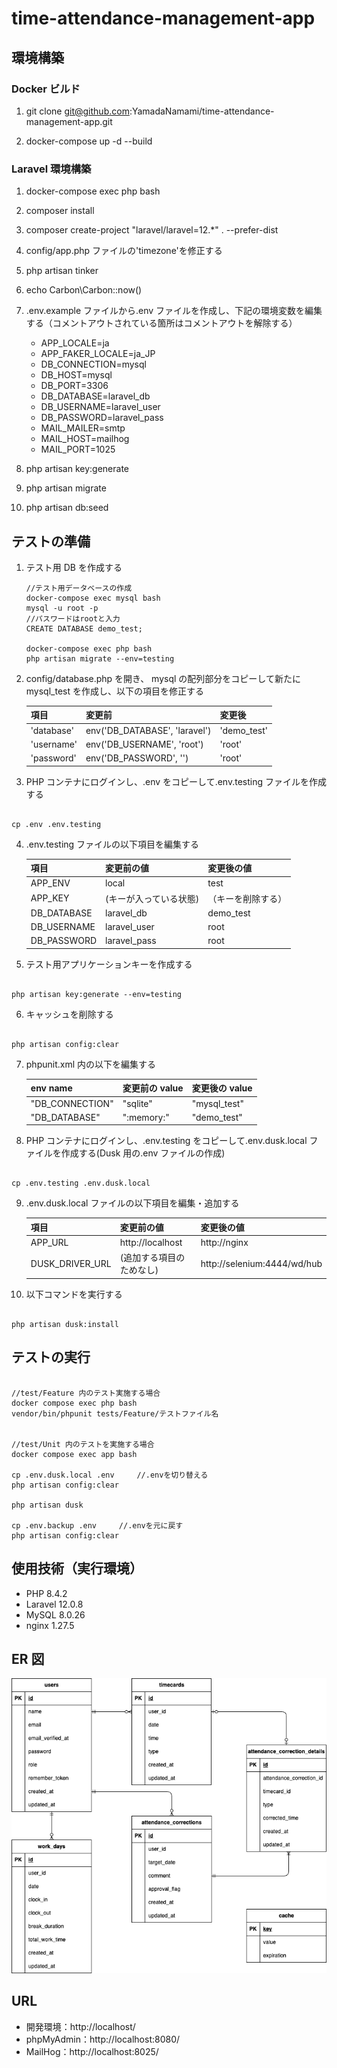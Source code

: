 # time-attendance-management-app

## 環境構築

### Docker ビルド

1. git clone git@github.com:YamadaNamami/time-attendance-management-app.git

2. docker-compose up -d --build

### Laravel 環境構築

1. docker-compose exec php bash

2. composer install

3. composer create-project "laravel/laravel=12.\*" . --prefer-dist

4. config/app.php ファイルの'timezone'を修正する

5. php artisan tinker

6. echo Carbon\Carbon::now()

7. .env.example ファイルから.env ファイルを作成し、下記の環境変数を編集する（コメントアウトされている箇所はコメントアウトを解除する）

   - APP_LOCALE=ja
   - APP_FAKER_LOCALE=ja_JP
   - DB_CONNECTION=mysql
   - DB_HOST=mysql
   - DB_PORT=3306
   - DB_DATABASE=laravel_db
   - DB_USERNAME=laravel_user
   - DB_PASSWORD=laravel_pass
   - MAIL_MAILER=smtp
   - MAIL_HOST=mailhog
   - MAIL_PORT=1025

8. php artisan key:generate

9. php artisan migrate

10. php artisan db:seed

## テストの準備

1. テスト用 DB を作成する

   ```
   //テスト用データベースの作成
   docker-compose exec mysql bash
   mysql -u root -p
   //パスワードはrootと入力
   CREATE DATABASE demo_test;

   docker-compose exec php bash
   php artisan migrate --env=testing
   ```

2. config/database.php を開き、 mysql の配列部分をコピーして新たに mysql_test を作成し、以下の項目を修正する

   | 項目       | 変更前                        | 変更後      |
   | ---------- | ----------------------------- | ----------- |
   | 'database' | env('DB_DATABASE', 'laravel') | 'demo_test' |
   | 'username' | env('DB_USERNAME', 'root')    | 'root'      |
   | 'password' | env('DB_PASSWORD', '')        | 'root'      |

3. PHP コンテナにログインし、.env をコピーして.env.testing ファイルを作成する

```

cp .env .env.testing

```

4. .env.testing ファイルの以下項目を編集する

   | 項目        | 変更前の値             | 変更後の値         |
   | ----------- | ---------------------- | ------------------ |
   | APP_ENV     | local                  | test               |
   | APP_KEY     | (キーが入っている状態) | （キーを削除する） |
   | DB_DATABASE | laravel_db             | demo_test          |
   | DB_USERNAME | laravel_user           | root               |
   | DB_PASSWORD | laravel_pass           | root               |

5. テスト用アプリケーションキーを作成する

```

php artisan key:generate --env=testing

```

6. キャッシュを削除する

```

php artisan config:clear

```

7. phpunit.xml 内の以下を編集する

   | env name        | 変更前の value | 変更後の value |
   | --------------- | -------------- | -------------- |
   | "DB_CONNECTION" | "sqlite"       | "mysql_test"   |
   | "DB_DATABASE"   | ":memory:"     | "demo_test"    |

8. PHP コンテナにログインし、.env.testing をコピーして.env.dusk.local ファイルを作成する(Dusk 用の.env ファイルの作成)

```

cp .env.testing .env.dusk.local

```

9. .env.dusk.local ファイルの以下項目を編集・追加する

   | 項目            | 変更前の値               | 変更後の値                  |
   | --------------- | ------------------------ | --------------------------- |
   | APP_URL         | http://localhost         | http://nginx                |
   | DUSK_DRIVER_URL | (追加する項目のためなし) | http://selenium:4444/wd/hub |

10. 以下コマンドを実行する

```

php artisan dusk:install

```

## テストの実行

```

//test/Feature 内のテスト実施する場合
docker compose exec php bash
vendor/bin/phpunit tests/Feature/テストファイル名


//test/Unit 内のテストを実施する場合
docker compose exec app bash

cp .env.dusk.local .env     //.envを切り替える
php artisan config:clear

php artisan dusk

cp .env.backup .env     //.envを元に戻す
php artisan config:clear

```

## 使用技術（実行環境）

- PHP 8.4.2
- Laravel 12.0.8
- MySQL 8.0.26
- nginx 1.27.5

## ER 図

<img src="ER.png">

## URL

- 開発環境：http://localhost/
- phpMyAdmin：http://localhost:8080/
- MailHog：http://localhost:8025/
